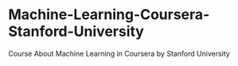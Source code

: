 # Machine-Learning-Coursera-Stanford-University
Course About Machine Learning in Coursera by Stanford University
